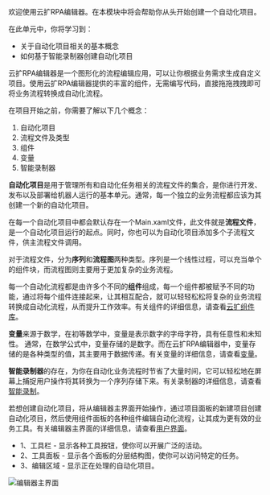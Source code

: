 欢迎使用云扩RPA编辑器。在本模块中将会帮助你从头开始创建一个自动化项目。

在此单元中，你将学习到：
- 关于自动化项目相关的基本概念
- 如何基于智能录制器创建自动化项目

云扩RPA编辑器是一个图形化的流程编辑应用，可以让你根据业务需求生成自定义项目。使用云扩RPA编辑器提供的丰富的组件，无需编写代码，直接拖拖拽拽即可将业务流程转换成自动化流程。

在项目开始之前，你需要了解以下几个概念：
1. 自动化项目
2. 流程文件及类型
3. 组件
4. 变量
5. 智能录制器

**自动化项目**是用于管理所有和自动化任务相关的流程文件的集合，是你进行开发、发布以及部署给机器人运行的基本单元。通常，每一个独立的业务流程都应该为其创建一个新的自动化项目。

在每一个自动化项目中都会默认存在一个Main.xaml文件，此文件就是**流程文件**，是一个自动化项目运行的起点。同时，你也可以为自动化项目添加多个子流程文件，供主流程文件调用。

对于流程文件，分为**序列**和**流程图**两种类型。序列是一个线性过程，可以充当单个的组件块，而流程图则主要用于更加复杂的业务流程。

每一个自动化流程都是由许多个不同的**组件**组成，每一个组件都被赋予不同的功能，通过将每个组件连接起来，让其相互配合，就可以轻轻松松将复杂的业务流程转换成自动化流程，从而提升工作效率。有关组件的详细信息，请查看[云扩组件库](https://academy.encoo.com/zh-cn/wiki/Activities/ComponentsIntroduction.md)。

**变量**来源于数学，在初等数学中，变量是表示数字的字母字符，具有任意性和未知性。
通常，在数学公式中，变量存储的是数字。而在云扩RPA编辑器中，变量存储的是各种类型的值，其主要用于数据传递。有关变量的详细信息，请查看[变量](https://academy.encoo.com/zh-cn/wiki/Studio/Variables/Variables.md)。

**智能录制器**的存在，为你在自动化业务流程时节省了大量时间，它可以轻松地在屏幕上捕捉用户操作将其转换为一个序列存储下来。有关录制器的详细信息，请查看[智能录制](https://academy.encoo.com/zh-cn/wiki/Studio/Recording/Recording.md)。

若想创建自动化项目，将从编辑器主界面开始操作，通过项目面板的新建项目创建自动化项目，然后使用组件面板的各种组件编辑自动化流程，让其成为更有效的业务工具。有关编辑器主界面的详细信息，请查看[用户界面](https://academy.encoo.com/zh-cn/wiki/Studio/Introduction/TheUserInterface.md)。
- 1、工具栏 - 显示各种工具按钮，使你可以开展广泛的活动。
- 2、工具面板 - 显示各个面板的分层结构图，使你可以访问特定的任务。
- 3、编辑区域 - 显示正在处理的自动化项目。

![编辑器主界面](https://docimages.blob.core.chinacloudapi.cn/images/Studio/userInterface/mainInterface.PNG)

